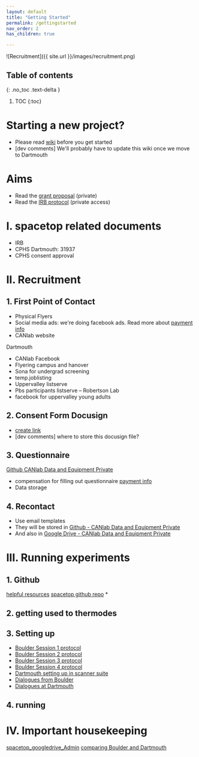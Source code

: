 ```yaml
---
layout: default
title: "Getting Started"
permalink: /gettingstarted
nav_order: 2
has_children: true

---
```


![Recruitment]({{ site.url }}/images/recruitment.png)


## Table of contents
{: .no_toc .text-delta }

1. TOC
{:toc}

# Starting a new project?
* Please read [wiki](https://canlabweb.colorado.edu/wiki/doku.php/master_table_of_contents/internal/projects/project_template/project_template) before you get started
* [dev comments] We'll probably have to update this wiki once we move to Dartmouth

# Aims
* Read the [grant proposal](https://drive.google.com/open?id=1BnZ-v0hHyp6xuFJt8PYUWy7l3YJaIxG7) (private)
* Read the [IRB protocol]() (private access)


# I. spacetop related documents
* IRB
* CPHS Dartmouth: 31937
* CPHS consent approval

# II. Recruitment

## 1. First Point of Contact
* Physical Flyers
* Social media ads: we're doing facebook ads. Read more about [payment info]()
* CANlab website

Dartmouth
* CANlab Facebook
* Flyering campus and hanover
* Sona for undergrad screening
* temp.joblisting
* Uppervalley listserve
* Pbs participants listserve – Robertson Lab
* facebook for uppervalley young adults

## 2. Consent Form Docusign
* [create link]()
* [dev comments] where to store this docusign file?

## 3. Questionnaire
[Github CANlab Data and Equipment Private](https://github.com/canlab/CANlab_data_and_equipment_private)
* compensation for filling out questionnaire [payment info]()
* Data storage

## 4. Recontact
* Use email templates
* They will be stored in [Github - CANlab Data and Equipment Private](https://github.com/canlab/CANlab_data_and_equipment_private)
* And also in [Google Drive - CANlab Data and Equipment Private](https://github.com/canlab/CANlab_data_and_equipment_private)

# III. Running experiments
## 1. Github
[helpful resources](https://blog.scottlowe.org/2015/01/27/using-fork-branch-git-workflow/)
[spacetop github repo](https://github.com/spatialtopology)
*

## 2. getting used to thermodes

## 3. Setting up
* [Boulder Session 1 protocol](https://docs.google.com/document/d/15e3CQjqzsIfqJ0BiEdy-gt5VANHdfyGWHzLTLjXapqQ/edit) <br>
* [Boulder Session 2 protocol](https://docs.google.com/document/d/1dZR2Mk_0wRooVWk-coA2tuTsL5PZWlC4nz5FAl-RWRs/edit) <br>
* [Boulder Session 3 protocol](https://docs.google.com/document/d/1a_mLhPxOsDBd47rDH9tDOqaVz0hFHf7USW_5c1COl7c/edit) <br>
* [Boulder Session 4 protocol](https://docs.google.com/document/d/1KGp6LRBOpHcTOK0DetvMjc34jUpMZ3wLrgC378H6pKs/edit) <br>
* [Dartmouth setting up in scanner suite](https://docs.google.com/document/d/1Xj3KeMtZRq-R_-78stY_sAlMGLKBEqkvL2FKDcMgtzc/edit?usp=sharing) <br>
* [Dialogues from Boulder](https://drive.google.com/drive/u/0/folders/1PkbvHpcVDCWOsBl8Ut30FWyzzIFEeVES) <br>
* [Dialogues at Dartmouth]()

## 4. running

# IV. Important housekeeping
[spacetop_googledrive_Admin](https://drive.google.com/drive/u/0/folders/1PkbvHpcVDCWOsBl8Ut30FWyzzIFEeVES)
[comparing Boulder and Dartmouth](https://docs.google.com/spreadsheets/d/1VRdqW3Rk1XGJEpTqqY8-6lSuCWt44CUtEkyMeiWjTwI/edit#gid=0)

